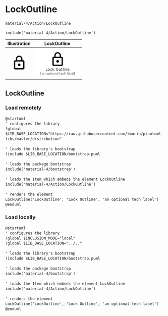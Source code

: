 # LockOutline


```text
material-4/Action/LockOutline
```

```text
include('material-4/Action/LockOutline')
```



| Illustration | LockOutline |
| :---: | :---: |
| ![illustration for Illustration](../../material-4/Action/LockOutline.png) | ![illustration for LockOutline](../../material-4/Action/LockOutline.Local.png) |




## LockOutline

### Load remotely
```plantuml
@startuml
' configures the library
!global $LIB_BASE_LOCATION="https://raw.githubusercontent.com/tmorin/plantuml-libs/master/distribution"

' loads the library's bootstrap
!include $LIB_BASE_LOCATION/bootstrap.puml

' loads the package bootstrap
include('material-4/bootstrap')

' loads the Item which embeds the element LockOutline
include('material-4/Action/LockOutline')

' renders the element
LockOutline('LockOutline', 'Lock Outline', 'an optional tech label')
@enduml
```

### Load locally
```plantuml
@startuml
' configures the library
!global $INCLUSION_MODE="local"
!global $LIB_BASE_LOCATION="../.."

' loads the library's bootstrap
!include $LIB_BASE_LOCATION/bootstrap.puml

' loads the package bootstrap
include('material-4/bootstrap')

' loads the Item which embeds the element LockOutline
include('material-4/Action/LockOutline')

' renders the element
LockOutline('LockOutline', 'Lock Outline', 'an optional tech label')
@enduml
```

